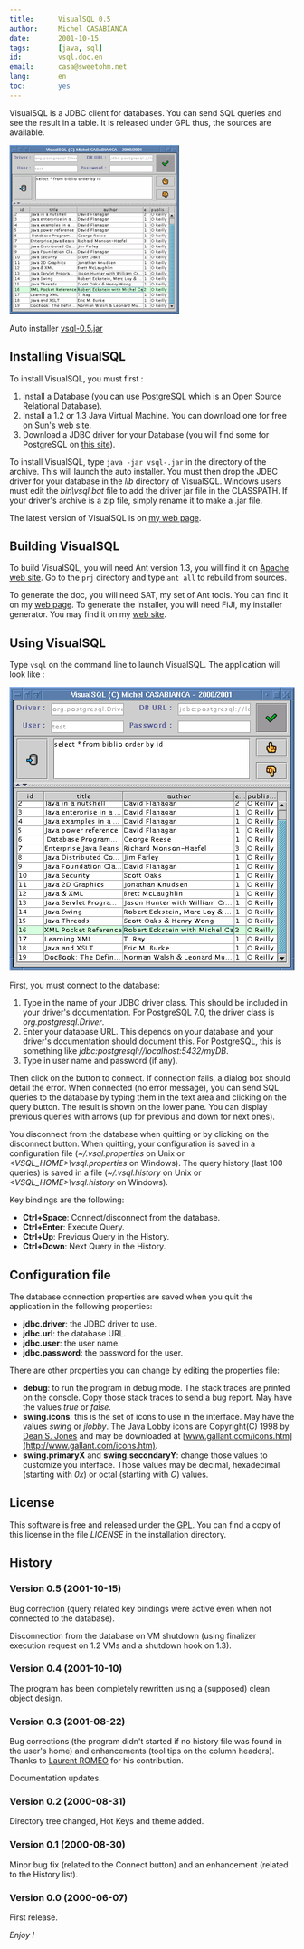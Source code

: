 ```yaml
---
title:      VisualSQL 0.5
author:     Michel CASABIANCA
date:       2001-10-15
tags:       [java, sql]
id:         vsql.doc.en
email:      casa@sweetohm.net
lang:       en
toc:        yes
---
```


VisualSQL is a JDBC client for databases. You can send SQL queries and
see the result in a table. It is released under GPL thus, the sources
are available.

<!--more-->

![](vsql.title.png)

Auto installer [vsql-0.5.jar](../arc/vsql-0.5.jar)

Installing VisualSQL
--------------------

To install VisualSQL, you must first :

1. Install a Database (you can use
   [PostgreSQL](http://www.postgresql.org) which is an Open Source
   Relational Database).
2. Install a 1.2 or 1.3 Java Virtual Machine. You can download one for
   free on [Sun's web site](http://java.sun.com/j2se).
3. Download a JDBC driver for your Database (you will find some for
   PostgreSQL on [this site](http://jdbc.postgresql.org)).

To install VisualSQL, type `java -jar vsql-.jar` in the directory of the
archive. This will launch the auto installer. You must then drop the
JDBC driver for your database in the *lib* directory of VisualSQL.
Windows users must edit the *bin\\vsql.bat* file to add the driver jar
file in the CLASSPATH. If your driver's archive is a zip file, simply
rename it to make a .jar file.

The latest version of VisualSQL is on [my web page](http://sweetohm.net/article/vsql.en.html).

Building VisualSQL
------------------

To build VisualSQL, you will need Ant version 1.3, you will find it on
[Apache web site](http://jakarta.apache.org/ant). Go to the `prj`
directory and type `ant all` to rebuild from sources.

To generate the doc, you will need SAT, my set of Ant tools. You can
find it on my [web page](http://sweetohm.net/article/sat.en.html). To
generate the installer, you will need FiJI, my installer generator. You
may find it on my [web site](http://sweetohm.net/article/fiji.en.html).

Using VisualSQL
---------------

Type `vsql` on the command line to launch VisualSQL. The application
will look like :

![](vsql.screen.png)

First, you must connect to the database:

1. Type in the name of your JDBC driver class. This should be included
   in your driver's documentation. For PostgreSQL 7.0, the driver class
   is *org.postgresql.Driver*.
2. Enter your database URL. This depends on your database and your
   driver's documentation should document this. For PostgreSQL, this is
   something like *jdbc:postgresql://localhost:5432/myDB*.
3. Type in user name and password (if any).

Then click on the button to connect. If connection fails, a dialog box
should detail the error. When connected (no error message), you can send
SQL queries to the database by typing them in the text area and clicking
on the query button. The result is shown on the lower pane. You can
display previous queries with arrows (up for previous and down for next
ones).

You disconnect from the database when quitting or by clicking on the
disconnect button. When quitting, your configuration is saved in a
configuration file (*\~/.vsql.properties* on Unix or
*\<VSQL\_HOME\>\\vsql.properties* on Windows). The query history (last
100 queries) is saved in a file (*\~/.vsql.history* on Unix or
*\<VSQL\_HOME\>\\vsql.history* on Windows).

Key bindings are the following:

- **Ctrl+Space**: Connect/disconnect from the database.
- **Ctrl+Enter**: Execute Query.
- **Ctrl+Up**: Previous Query in the History.
- **Ctrl+Down**: Next Query in the History.

Configuration file
------------------

The database connection properties are saved when you quit the
application in the following properties:

- **jdbc.driver**: the JDBC driver to use.
- **jdbc.url**: the database URL.
- **jdbc.user**: the user name.
- **jdbc.password**: the password for the user.

There are other properties you can change by editing the properties
file:

- **debug**: to run the program in debug mode. The stack traces are
  printed on the console. Copy those stack traces to send a bug
  report. May have the values *true* or *false*.
- **swing.icons**: this is the set of icons to use in the interface.
  May have the values *swing* or *jlobby*. The Java Lobby icons are
  Copyright(C) 1998 by [Dean S. Jones](mailto:dean@gallant.com) and
  may be downloaded at
  [www.gallant.com/icons.htm](http://www.gallant.com/icons.htm).
- **swing.primaryX** and **swing.secondaryY**: change those values to
  customize you interface. Those values may be decimal, hexadecimal
  (starting with *0x*) or octal (starting with *O*) values.

License
-------

This software is free and released under the
[GPL](http://www.gnu.org/copyleft/gpl.html). You can find a copy of this
license in the file *LICENSE* in the installation directory.

History
-------

### Version 0.5 (2001-10-15)

Bug correction (query related key bindings were active even when not
connected to the database).

Disconnection from the database on VM shutdown (using finalizer
execution request on 1.2 VMs and a shutdown hook on 1.3).

### Version 0.4 (2001-10-10)

The program has been completely rewritten using a (supposed) clean
object design.

### Version 0.3 (2001-08-22)

Bug corrections (the program didn't started if no history file was found
in the user's home) and enhancements (tool tips on the column headers).
Thanks to [Laurent ROMEO](mailto:vixxes@noos.fr) for his contribution.

Documentation updates.

### Version 0.2 (2000-08-31)

Directory tree changed, Hot Keys and theme added.

### Version 0.1 (2000-08-30)

Minor bug fix (related to the Connect button) and an enhancement
(related to the History list).

### Version 0.0 (2000-06-07)

First release.

*Enjoy !*
